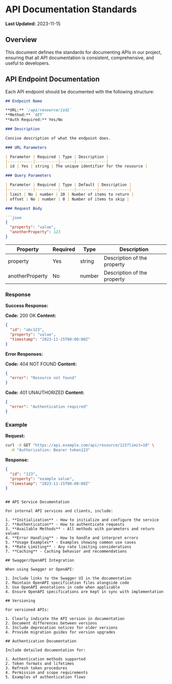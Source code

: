 
# API Documentation Standards

**Last Updated:** 2023-11-15

## Overview

This document defines the standards for documenting APIs in our project, ensuring that all API documentation is consistent, comprehensive, and useful to developers.

## API Endpoint Documentation

Each API endpoint should be documented with the following structure:

```markdown
## Endpoint Name

**URL:** `/api/resource/{id}`
**Method:** `GET`
**Auth Required:** Yes/No

### Description

Concise description of what the endpoint does.

### URL Parameters

| Parameter | Required | Type | Description |
|-----------|----------|------|-------------|
| id | Yes | string | The unique identifier for the resource |

### Query Parameters

| Parameter | Required | Type | Default | Description |
|-----------|----------|------|---------|-------------|
| limit | No | number | 20 | Number of items to return |
| offset | No | number | 0 | Number of items to skip |

### Request Body

```json
{
  "property": "value",
  "anotherProperty": 123
}
```

| Property | Required | Type | Description |
|----------|----------|------|-------------|
| property | Yes | string | Description of the property |
| anotherProperty | No | number | Description of the property |

### Response

**Success Response:**

**Code:** 200 OK
**Content:**

```json
{
  "id": "abc123",
  "property": "value",
  "timestamp": "2023-11-15T00:00:00Z"
}
```

**Error Responses:**

**Code:** 404 NOT FOUND
**Content:**

```json
{
  "error": "Resource not found"
}
```

**Code:** 401 UNAUTHORIZED
**Content:**

```json
{
  "error": "Authentication required"
}
```

### Example

**Request:**

```bash
curl -X GET "https://api.example.com/api/resource/123?limit=10" \
  -H "Authorization: Bearer token123"
```

**Response:**

```json
{
  "id": "123",
  "property": "example value",
  "timestamp": "2023-11-15T00:00:00Z"
}
```
```

## API Service Documentation

For internal API services and clients, include:

1. **Initialization** - How to initialize and configure the service
2. **Authentication** - How to authenticate requests
3. **Available Methods** - All methods with parameters and return values
4. **Error Handling** - How to handle and interpret errors
5. **Usage Examples** - Examples showing common use cases
6. **Rate Limiting** - Any rate limiting considerations
7. **Caching** - Caching behavior and recommendations

## Swagger/OpenAPI Integration

When using Swagger or OpenAPI:

1. Include links to the Swagger UI in the documentation
2. Maintain OpenAPI specification files alongside code
3. Use OpenAPI annotations in code when applicable
4. Ensure OpenAPI specifications are kept in sync with implementation

## Versioning

For versioned APIs:

1. Clearly indicate the API version in documentation
2. Document differences between versions
3. Include deprecation notices for older versions
4. Provide migration guides for version upgrades

## Authentication Documentation

Include detailed documentation for:

1. Authentication methods supported
2. Token formats and lifetimes
3. Refresh token procedures
4. Permission and scope requirements
5. Examples of authentication flows
